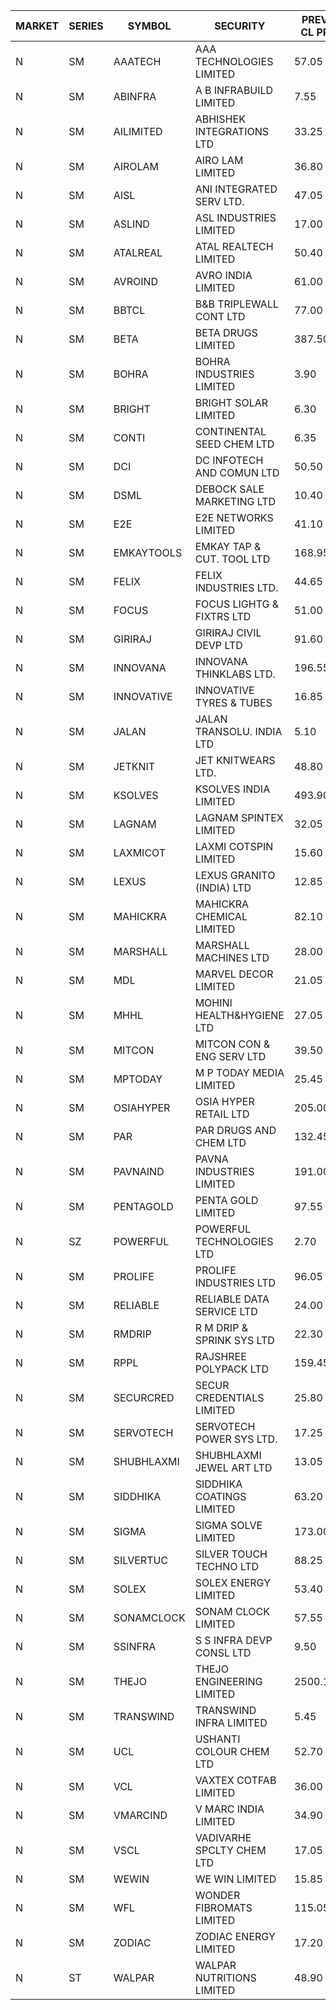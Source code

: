 


| MARKET | SERIES | SYMBOL | SECURITY | PREV CL PR | OPEN PRICE | HIGH PRICE | LOW PRICE | CLOSE PRICE | NET TRDVAL | NET TRDQTY | CORP IND | HI 52 WK | LO 52 WK |
| ----- | ----- | ----- | ----- | ----- | ----- | ----- | ----- | ----- | ----- | ----- | ----- | ----- | ----- |
| N | SM | AAATECH | AAA TECHNOLOGIES LIMITED | 57.05 | 58.00 | 58.45 | 58.00 | 58.45 | 2090550.00 | 36000 |  | 72.45 | 42.00 |
| N | SM | ABINFRA | A B INFRABUILD LIMITED | 7.55 | 7.20 | 7.20 | 7.20 | 7.20 | 57600.00 | 8000 |  | 11.15 | 5.00 |
| N | SM | AILIMITED | ABHISHEK INTEGRATIONS LTD | 33.25 | 30.20 | 30.60 | 30.20 | 30.60 | 182400.00 | 6000 |  | 38.60 | 19.00 |
| N | SM | AIROLAM | AIRO LAM LIMITED | 36.80 | 36.00 | 36.05 | 36.00 | 36.05 | 216150.00 | 6000 |  | 45.35 | 19.25 |
| N | SM | AISL | ANI INTEGRATED SERV LTD. | 47.05 | 49.95 | 49.95 | 47.10 | 49.25 | 1117140.00 | 22800 |  | 55.40 | 17.60 |
| N | SM | ASLIND | ASL INDUSTRIES LIMITED | 17.00 | 17.25 | 17.25 | 17.25 | 17.25 | 207000.00 | 12000 |  | 22.10 | 4.75 |
| N | SM | ATALREAL | ATAL REALTECH LIMITED | 50.40 | 53.00 | 60.00 | 53.00 | 60.00 | 545600.00 | 9600 |  | 60.00 | 30.95 |
| N | SM | AVROIND | AVRO INDIA LIMITED | 61.00 | 61.00 | 66.00 | 61.00 | 66.00 | 506000.00 | 8000 |  | 66.00 | 35.00 |
| N | SM | BBTCL | B&B TRIPLEWALL CONT LTD | 77.00 | 77.05 | 77.05 | 77.00 | 77.00 | 462150.00 | 6000 |  | 83.95 | 27.20 |
| N | SM | BETA | BETA DRUGS LIMITED | 387.50 | 370.60 | 372.25 | 368.15 | 368.15 | 4131480.00 | 11200 |  | 404.80 | 62.65 |
| N | SM | BOHRA | BOHRA INDUSTRIES LIMITED | 3.90 | 3.90 | 3.90 | 3.90 | 3.90 | 23400.00 | 6000 |  | 7.25 | .95 |
| N | SM | BRIGHT | BRIGHT SOLAR LIMITED | 6.30 | 6.30 | 6.60 | 6.30 | 6.60 | 2463450.00 | 375000 |  | 15.55 | 5.55 |
| N | SM | CONTI | CONTINENTAL SEED CHEM LTD | 6.35 | 6.35 | 6.35 | 6.35 | 6.35 | 21164.55 | 3333 |  | 14.60 | 5.20 |
| N | SM | DCI | DC INFOTECH AND COMUN LTD | 50.50 | 54.40 | 54.40 | 54.40 | 54.40 | 163200.00 | 3000 |  | 54.40 | 40.00 |
| N | SM | DSML | DEBOCK SALE MARKETING LTD | 10.40 | 10.90 | 10.90 | 10.90 | 10.90 | 784800.00 | 72000 |  | 21.95 | 3.55 |
| N | SM | E2E | E2E NETWORKS LIMITED | 41.10 | 43.00 | 43.15 | 42.00 | 43.15 | 1684300.00 | 40000 |  | 61.30 | 20.85 |
| N | SM | EMKAYTOOLS | EMKAY TAP & CUT. TOOL LTD | 168.95 | 177.35 | 177.35 | 177.35 | 177.35 | 106410.00 | 600 |  | 177.35 | 58.65 |
| N | SM | FELIX | FELIX INDUSTRIES LTD. | 44.65 | 44.55 | 44.55 | 42.55 | 42.55 | 526600.00 | 12000 |  | 51.25 | 18.85 |
| N | SM | FOCUS | FOCUS LIGHTG & FIXTRS LTD | 51.00 | 51.25 | 51.80 | 50.45 | 51.60 | 4782000.00 | 93000 |  | 51.80 | 18.05 |
| N | SM | GIRIRAJ | GIRIRAJ CIVIL DEVP LTD | 91.60 | 87.25 | 87.25 | 87.25 | 87.25 | 104700.00 | 1200 |  | 96.60 | 51.00 |
| N | SM | INNOVANA | INNOVANA THINKLABS LTD. | 196.55 | 200.00 | 200.00 | 187.60 | 194.80 | 582400.00 | 3000 |  | 210.95 | 70.25 |
| N | SM | INNOVATIVE | INNOVATIVE TYRES & TUBES | 16.85 | 16.05 | 16.05 | 16.05 | 16.05 | 48150.00 | 3000 |  | 20.45 | 5.65 |
| N | SM | JALAN | JALAN TRANSOLU. INDIA LTD | 5.10 | 5.30 | 5.30 | 5.30 | 5.30 | 15900.00 | 3000 |  | 5.30 | 2.75 |
| N | SM | JETKNIT | JET KNITWEARS LTD. | 48.80 | 46.40 | 46.40 | 46.40 | 46.40 | 69600.00 | 1500 |  | 54.20 | 18.00 |
| N | SM | KSOLVES | KSOLVES INDIA LIMITED | 493.90 | 518.55 | 518.55 | 503.00 | 518.55 | 17380540.00 | 33600 |  | 1718.20 | 102.05 |
| N | SM | LAGNAM | LAGNAM SPINTEX LIMITED | 32.05 | 33.65 | 33.65 | 33.65 | 33.65 | 504750.00 | 15000 |  | 33.65 | 6.60 |
| N | SM | LAXMICOT | LAXMI COTSPIN LIMITED | 15.60 | 15.75 | 18.35 | 15.75 | 18.25 | 2275800.00 | 132000 |  | 18.35 | 7.50 |
| N | SM | LEXUS | LEXUS GRANITO (INDIA) LTD | 12.85 | 12.85 | 12.85 | 12.85 | 12.85 | 25700.00 | 2000 |  | 22.50 | 7.20 |
| N | SM | MAHICKRA | MAHICKRA CHEMICAL LIMITED | 82.10 | 86.25 | 86.25 | 86.25 | 86.25 | 129375.00 | 1500 |  | 95.00 | 70.05 |
| N | SM | MARSHALL | MARSHALL MACHINES LTD | 28.00 | 26.60 | 29.40 | 26.60 | 29.40 | 2443500.00 | 87000 |  | 32.45 | 5.50 |
| N | SM | MDL | MARVEL DECOR LIMITED | 21.05 | 21.00 | 21.00 | 21.00 | 21.00 | 42000.00 | 2000 |  | 29.95 | 16.50 |
| N | SM | MHHL | MOHINI HEALTH&HYGIENE LTD | 27.05 | 26.00 | 27.70 | 25.80 | 27.05 | 811500.00 | 30000 |  | 39.50 | 14.40 |
| N | SM | MITCON | MITCON CON & ENG SERV LTD | 39.50 | 39.50 | 39.50 | 39.50 | 39.50 | 1027000.00 | 26000 |  | 42.15 | 33.10 |
| N | SM | MPTODAY | M P TODAY MEDIA LIMITED | 25.45 | 24.20 | 26.65 | 24.20 | 26.65 | 101700.00 | 4000 |  | 26.75 | 9.70 |
| N | SM | OSIAHYPER | OSIA HYPER RETAIL LTD | 205.00 | 205.00 | 205.00 | 205.00 | 205.00 | 82000.00 | 400 |  | 238.00 | 117.00 |
| N | SM | PAR | PAR DRUGS AND CHEM LTD | 132.45 | 137.50 | 139.05 | 125.85 | 126.90 | 9158400.00 | 68000 |  | 139.05 | 44.25 |
| N | SM | PAVNAIND | PAVNA INDUSTRIES LIMITED | 191.00 | 184.00 | 184.00 | 184.00 | 184.00 | 147200.00 | 800 |  | 198.00 | 165.05 |
| N | SM | PENTAGOLD | PENTA GOLD LIMITED | 97.55 | 101.40 | 101.80 | 101.40 | 101.80 | 4876800.00 | 48000 |  | 115.00 | 15.40 |
| N | SZ | POWERFUL | POWERFUL TECHNOLOGIES LTD | 2.70 | 2.60 | 2.60 | 2.60 | 2.60 | 52000.00 | 20000 |  | 7.55 | 1.90 |
| N | SM | PROLIFE | PROLIFE INDUSTRIES LTD | 96.05 | 100.80 | 100.85 | 100.80 | 100.80 | 604950.00 | 6000 |  | 105.50 | 31.10 |
| N | SM | RELIABLE | RELIABLE DATA SERVICE LTD | 24.00 | 24.75 | 24.75 | 24.75 | 24.75 | 59400.00 | 2400 |  | 31.00 | 22.70 |
| N | SM | RMDRIP | R M DRIP & SPRINK SYS LTD | 22.30 | 22.85 | 22.85 | 22.85 | 22.85 | 45700.00 | 2000 |  | 60.00 | 15.50 |
| N | SM | RPPL | RAJSHREE POLYPACK LTD | 159.45 | 156.00 | 160.00 | 152.00 | 155.90 | 4047400.00 | 26000 |  | 171.15 | 69.00 |
| N | SM | SECURCRED | SECUR CREDENTIALS LIMITED | 25.80 | 26.00 | 27.05 | 26.00 | 26.75 | 95310.00 | 3600 |  | 27.05 | 12.00 |
| N | SM | SERVOTECH | SERVOTECH POWER SYS LTD. | 17.25 | 16.40 | 17.00 | 16.40 | 17.00 | 1017600.00 | 60000 |  | 23.80 | 15.50 |
| N | SM | SHUBHLAXMI | SHUBHLAXMI JEWEL ART LTD | 13.05 | 13.05 | 13.05 | 12.40 | 12.50 | 363750.00 | 29000 |  | 29.90 | 12.05 |
| N | SM | SIDDHIKA | SIDDHIKA COATINGS LIMITED | 63.20 | 61.00 | 61.00 | 61.00 | 61.00 | 122000.00 | 2000 |  | 81.50 | 45.00 |
| N | SM | SIGMA | SIGMA SOLVE LIMITED | 173.00 | 181.65 | 181.65 | 181.65 | 181.65 | 544950.00 | 3000 |  | 191.95 | 33.80 |
| N | SM | SILVERTUC | SILVER TOUCH TECHNO LTD | 88.25 | 88.00 | 98.90 | 86.00 | 90.00 | 3253450.00 | 35000 |  | 102.00 | 72.00 |
| N | SM | SOLEX | SOLEX ENERGY LIMITED | 53.40 | 56.05 | 56.05 | 56.05 | 56.05 | 112100.00 | 2000 |  | 68.45 | 20.15 |
| N | SM | SONAMCLOCK | SONAM CLOCK LIMITED | 57.55 | 57.95 | 57.95 | 57.00 | 57.90 | 518550.00 | 9000 |  | 66.00 | 39.00 |
| N | SM | SSINFRA | S S INFRA DEVP CONSL LTD | 9.50 | 9.05 | 9.40 | 9.05 | 9.40 | 83550.00 | 9000 |  | 10.20 | 5.65 |
| N | SM | THEJO | THEJO ENGINEERING LIMITED | 2500.10 | 2524.00 | 2640.00 | 2524.00 | 2600.00 | 2810400.00 | 1100 |  | 2999.95 | 490.00 |
| N | SM | TRANSWIND | TRANSWIND INFRA LIMITED | 5.45 | 5.30 | 5.30 | 5.30 | 5.30 | 21200.00 | 4000 |  | 11.15 | 4.75 |
| N | SM | UCL | USHANTI COLOUR CHEM LTD | 52.70 | 53.50 | 53.50 | 52.00 | 52.00 | 211000.00 | 4000 |  | 56.00 | 24.00 |
| N | SM | VCL | VAXTEX COTFAB LIMITED | 36.00 | 36.50 | 37.50 | 36.50 | 37.50 | 664800.00 | 18000 |  | 51.00 | 17.00 |
| N | SM | VMARCIND | V MARC INDIA LIMITED | 34.90 | 33.00 | 36.50 | 33.00 | 36.10 | 1683300.00 | 48000 |  | 45.00 | 25.35 |
| N | SM | VSCL | VADIVARHE SPCLTY CHEM LTD | 17.05 | 17.05 | 17.05 | 17.05 | 17.05 | 51150.00 | 3000 |  | 19.55 | 6.40 |
| N | SM | WEWIN | WE WIN LIMITED | 15.85 | 16.55 | 16.55 | 16.55 | 16.55 | 99300.00 | 6000 |  | 60.00 | 13.55 |
| N | SM | WFL | WONDER FIBROMATS LIMITED | 115.05 | 109.30 | 109.30 | 109.30 | 109.30 | 174880.00 | 1600 |  | 126.00 | 42.70 |
| N | SM | ZODIAC | ZODIAC ENERGY LIMITED | 17.20 | 17.15 | 17.15 | 17.15 | 17.15 | 68600.00 | 4000 |  | 23.75 | 11.50 |
| N | ST | WALPAR | WALPAR NUTRITIONS LIMITED | 48.90 | 46.50 | 46.50 | 46.50 | 46.50 | 558000.00 | 12000 |  | 62.85 | 46.50 |




